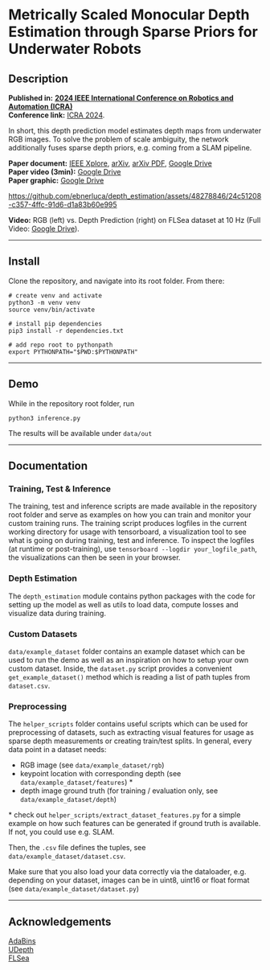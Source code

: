 # Metrically Scaled Monocular Depth Estimation through Sparse Priors for Underwater Robots

## Description
**Published in:** [**2024 IEEE International Conference on Robotics and Automation (ICRA)**](https://ieeexplore.ieee.org/xpl/conhome/10609961/proceeding)\
**Conference link:** [ICRA 2024](https://2024.ieee-icra.org).

In short, this depth prediction model estimates depth maps from underwater RGB images. To solve the problem of scale ambiguity, the network additionally fuses sparse depth priors, e.g. coming from a SLAM pipeline.

**Paper document:** [IEEE Xplore](https://ieeexplore.ieee.org/abstract/document/10611007), [arXiv](https://arxiv.org/abs/2310.16750), [arXiv PDF](https://arxiv.org/pdf/2310.16750.pdf), [Google Drive](https://drive.google.com/file/d/1iVhY4Fepr0NKsXlnEsKGzqN_aFS8brBi/view?usp=sharing)  
**Paper video (3min):** [Google Drive](https://drive.google.com/file/d/1gjsTty9ybdq1y9jcAU-WVLKuEU3IfC1v/view?usp=sharing)  
**Paper graphic:** [Google Drive](https://drive.google.com/file/d/1CKoh1t7I11uhEjTj_gEW5-1O-NIelhbd/view?usp=sharing)  

https://github.com/ebnerluca/depth_estimation/assets/48278846/24c51208-c357-4ffc-91d6-d1a83b60e995

**Video:** RGB (left) vs. Depth Prediction (right) on FLSea dataset at 10 Hz (Full Video: [Google Drive](https://drive.google.com/file/d/1KoIy49MqRIfAvJXvllrXJwZ92Vnmrgh8/view?usp=sharing)).

---

## Install
Clone the repository, and navigate into its root folder. From there:
```
# create venv and activate
python3 -m venv venv
source venv/bin/activate

# install pip dependencies
pip3 install -r dependencies.txt

# add repo root to pythonpath
export PYTHONPATH="$PWD:$PYTHONPATH"
```
---

## Demo
While in the repository root folder, run
```
python3 inference.py
```
The results will be available under `data/out`

---

## Documentation

### Training, Test & Inference
The training, test and inference scripts are made available in the repository root folder and serve as examples on how you can train and monitor your custom training runs.
The training script produces logfiles in the current working directory for usage with tensorboard, a visualization tool to see what is going on during training, test and inference. To inspect the logfiles (at runtime or post-training), use `tensorboard --logdir your_logfile_path`, the visualizations can then be seen in your browser.

### Depth Estimation
The `depth_estimation` module contains python packages with the code for setting up the model as well as utils to load data, compute losses and visualize data during training.

### Custom Datasets
`data/example_dataset` folder contains an example dataset which can be used to run the demo as well as an inspiration on how to setup your own custom dataset. Inside, the `dataset.py` script provides a convenient `get_example_dataset()` method which is reading a list of path tuples from `dataset.csv`.

### Preprocessing
The `helper_scripts` folder contains useful scripts which can be used for preprocessing of datasets, such as extracting visual features for usage as sparse depth measurements or creating train/test splits. In general, every data point in a dataset needs:
- RGB image (see `data/example_dataset/rgb`)
- keypoint location with corresponding depth (see `data/example_dataset/features`) *
- depth image ground truth (for training / evaluation only, see `data/example_dataset/depth`)

\* check out `helper_scripts/extract_dataset_features.py` for a simple example on how such features can be generated if ground truth is available. If not, you could use e.g. SLAM.

Then, the `.csv` file defines the tuples, see `data/example_dataset/dataset.csv`.

Make sure that you also load your data correctly via the dataloader, e.g. depending on your dataset, images can be in uint8, uint16 or float format (see `data/example_dataset/dataset.py`)







---

## Acknowledgements
[AdaBins](https://github.com/shariqfarooq123/AdaBins)  
[UDepth](https://github.com/uf-robopi/UDepth)  
[FLSea](https://arxiv.org/abs/2302.12772)

